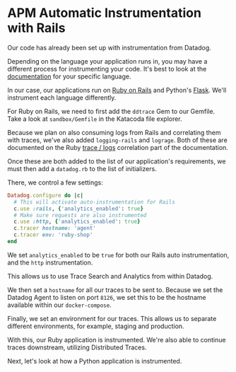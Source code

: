 # APM Automatic Instrumentation with Rails

Our code has already been set up with instrumentation from Datadog. 

Depending on the language your application runs in, you may have a different process for instrumenting your code. It's best to look at the [documentation]() for your specific language.

In our case, our applications run on [Ruby on Rails]() and Python's [Flask](). We'll instrument each language differently.

For Ruby on Rails, we need to first add the `ddtrace` Gem to our Gemfile. Take a look at `sandbox/Gemfile` in the Katacoda file explorer.

Because we plan on also consuming logs from Rails and correlating them with traces, we've also added `logging-rails` and `lograge`. Both of these are documented on the Ruby [trace / logs]() correlation part of the documentation.

Once these are both added to the list of our application's requirements, we must then add a `datadog.rb` to the list of initializers.

There, we control a few settings:

```ruby
Datadog.configure do |c|
  # This will activate auto-instrumentation for Rails
  c.use :rails, {'analytics_enabled': true}
  # Make sure requests are also instrumented
  c.use :http, {'analytics_enabled': true}
  c.tracer hostname: 'agent'
  c.tracer env: 'ruby-shop'
end
```

We set `analytics_enabled` to be `true` for both our Rails auto instrumentation, and the `http` instrumentation.

This allows us to use Trace Search and Analytics from within Datadog.

We then set a `hostname` for all our traces to be sent to. Because we set the Datadog Agent to listen on port `8126`, we set this to be the hostname available within our `docker-compose`.

Finally, we set an environment for our traces. This allows us to separate different environments, for example, staging and production.

With this, our Ruby application is instrumented. We're also able to continue traces downstream, utilizing Distributed Traces.

Next, let's look at how a Python application is instrumented.